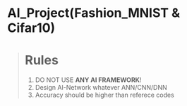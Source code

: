 # AI_Project(Fashion_MNIST & Cifar10)
> # Rules
>    1. DO NOT USE **ANY AI FRAMEWORK**!
>    2. Design AI-Network whatever ANN/CNN/DNN 
>    3. Accuracy should be higher than referece codes